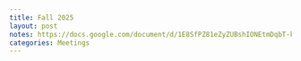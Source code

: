 ```yaml
---
title: Fall 2025
layout: post
notes: https://docs.google.com/document/d/1E8SfPZ81eZyZUBshIONEtmDqbT-kCtsfKtFPZnR8wjc
categories: Meetings
---
```


